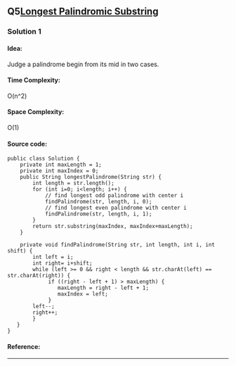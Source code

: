 ## Q5[Longest Palindromic Substring](https://leetcode.com/problems/longest-palindromic-substring/) 

### Solution 1 
#### Idea:
Judge a palindrome begin from its mid in two cases.
#### Time Complexity: 
O(n^2)
#### Space Complexity:
O(1)
#### Source code:
```
public class Solution {
    private int maxLength = 1;
    private int maxIndex = 0;
    public String longestPalindrome(String str) { 
        int length = str.length();
        for (int i=0; i<length; i++) {
            // find longest odd palindrome with center i
            findPalindrome(str, length, i, 0);
            // find longest even palindrome with center i
            findPalindrome(str, length, i, 1);
        }
        return str.substring(maxIndex, maxIndex+maxLength);
    }

    private void findPalindrome(String str, int length, int i, int shift) {
        int left = i;
        int right= i+shift;
        while (left >= 0 && right < length && str.charAt(left) == str.charAt(right)) {
             if ((right - left + 1) > maxLength) {
                maxLength = right - left + 1;
                maxIndex = left;
             }
        left--;
        right++;
        }
   }
}

```
#### Reference:

---

